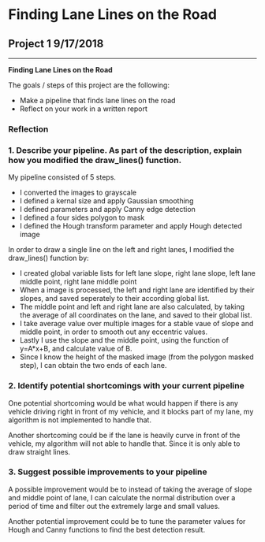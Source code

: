 # **Finding Lane Lines on the Road** 

## Project 1 9/17/2018

---

**Finding Lane Lines on the Road**

The goals / steps of this project are the following:
* Make a pipeline that finds lane lines on the road
* Reflect on your work in a written report


[image1]: ./test_images/solidWhiteCurve.jpg 

[image2]: ./test_images_output/solidWhiteCurve_output.jpg


### Reflection

### 1. Describe your pipeline. As part of the description, explain how you modified the draw_lines() function.

My pipeline consisted of 5 steps. 
* I converted the images to grayscale
* I defined a kernal size and apply Gaussian smoothing
* I defined parameters and apply Canny edge detection
* I defined a four sides polygon to mask
* I defined the Hough transform parameter and apply Hough detected image

In order to draw a single line on the left and right lanes, I modified the draw_lines() function by:
* I created global variable lists for left lane slope, right lane slope, left lane middle point, right lane middle point
* When a image is processed, the left and right lane are identified by their slopes, and saved seperately to their according global list.
* The middle point and left and right lane are also calculated, by taking the average of all coordinates on the lane, and saved to their global list.
* I take average value over multiple images for a stable vaue of slope and middle point, in order to smooth out any eccentric values.
* Lastly I use the slope and the middle point, using the function of y=A*x+B, and calculate value of B.
* Since I know the height of the masked image (from the polygon masked step), I can obtain the two ends of each lane.



### 2. Identify potential shortcomings with your current pipeline


One potential shortcoming would be what would happen if there is any vehicle driving right in front of my vehicle, and it blocks part of my lane, my algorithm is not implemented to handle that.

Another shortcoming could be if the lane is heavily curve in front of the vehicle, my algorithm will not able to handle that. Since it is only able to draw straight lines.


### 3. Suggest possible improvements to your pipeline

A possible improvement would be to instead of taking the average of slope and middle point of lane, I can calculate the normal distribution over a period of time and filter out the extremely large and small values.

Another potential improvement could be to tune the parameter values for Hough and Canny functions to find the best detection result.
